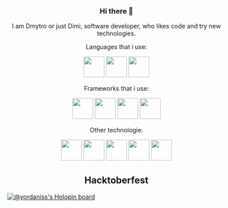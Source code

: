 <div align="center">

  ### Hi there 👋

  I am Dmytro or just Dimi, software developer, who likes code and try new technologies.

  Languages that i use:

  <div style="display:inline;">

  <img src="https://user-images.githubusercontent.com/68282006/197604844-fc115233-144a-486b-a7d0-e2db7ff24377.svg" width="48" height="48">

  <img src="https://user-images.githubusercontent.com/68282006/197604125-5aaeaae7-0cf6-47e1-b5c8-be3f219d3080.png" width="48" height="48">

  <img src="https://user-images.githubusercontent.com/68282006/197605522-86080f96-fec2-4494-ab27-6cf74cabe7b0.svg" width="48" height="48">

  </div>

  Frameworks that i use:

  <div style="display:inline;">

  <img src="https://user-images.githubusercontent.com/68282006/197606574-456cf975-6048-4607-ab7c-0f76a7962f36.svg" height="48">

  <img src="https://user-images.githubusercontent.com/68282006/197606878-8a4cb357-0ca1-434f-9a04-9b34be636fbf.svg" height="48">

  <img src="https://user-images.githubusercontent.com/68282006/197606433-ca46217d-b982-48bc-bf95-69a7c9fcb228.svg" width="48" height="48">

  <img src="https://user-images.githubusercontent.com/68282006/197608327-72948e55-9e12-4e4d-9c23-69bea4399b45.svg" width="48" height="48">

  </div>

  Other technologie:

  <div style="display:inline;">

  <img src="https://user-images.githubusercontent.com/68282006/197607652-e317cc39-5ef5-4214-887d-0bd93061c4e9.svg" height="48">

  <img src="https://user-images.githubusercontent.com/68282006/197607735-dc115d67-3540-41a6-a24c-ff526a345c36.svg" height="48">

  <img src="https://user-images.githubusercontent.com/68282006/197607808-94cfeffa-3212-44bd-9956-302e1efbb4d1.svg" width="48" height="48">

  <img src="https://user-images.githubusercontent.com/68282006/197608181-b9fa17f5-fa29-4c46-b1ab-df46b544f764.svg" width="48" height="48">

  <img src="https://user-images.githubusercontent.com/68282006/197608540-ca1e4308-a2ad-4232-9728-a9a3df2a39ad.svg" width="48" height="48">

  </div>
  
  <h2>Hacktoberfest</h2>
</div>

[![@yordaniss's Holopin board](https://holopin.me/yordaniss)](https://holopin.io/@yordaniss)

